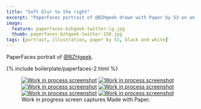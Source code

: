 ```yaml
---
title: "Soft blur to the right"
excerpt: "PaperFaces portrait of @BZHgeek drawn with Paper by 53 on an iPad."
image: 
  feature: paperfaces-bzhgeek-twitter-lg.jpg
  thumb: paperfaces-bzhgeek-twitter-150.jpg
tags: [portrait, illustration, paper by 53, black and white]
---
```


PaperFaces portrait of [@BZHgeek](http://twitter.com/BZHgeek).

{% include boilerplate/paperfaces-2.html %}

<figure class="third">
	<a href="{{ site.url }}/images/paperfaces-bzhgeek-process-1-lg.jpg"><img src="{{ site.url }}/images/paperfaces-bzhgeek-process-1-600.jpg" alt="Work in process screenshot"></a>
	<a href="{{ site.url }}/images/paperfaces-bzhgeek-process-2-lg.jpg"><img src="{{ site.url }}/images/paperfaces-bzhgeek-process-2-600.jpg" alt="Work in process screenshot"></a>
	<a href="{{ site.url }}/images/paperfaces-bzhgeek-process-3-lg.jpg"><img src="{{ site.url }}/images/paperfaces-bzhgeek-process-3-600.jpg" alt="Work in process screenshot"></a>
	<a href="{{ site.url }}/images/paperfaces-bzhgeek-process-4-lg.jpg"><img src="{{ site.url }}/images/paperfaces-bzhgeek-process-4-600.jpg" alt="Work in process screenshot"></a>
	<a href="{{ site.url }}/images/paperfaces-bzhgeek-process-5-lg.jpg"><img src="{{ site.url }}/images/paperfaces-bzhgeek-process-5-600.jpg" alt="Work in process screenshot"></a>
	<a href="{{ site.url }}/images/paperfaces-bzhgeek-process-6-lg.jpg"><img src="{{ site.url }}/images/paperfaces-bzhgeek-process-6-600.jpg" alt="Work in process screenshot"></a>
	<figcaption>Work in progress screen captures Made with Paper.</figcaption>
</figure>